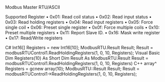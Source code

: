 Modbus Master RTU/ASCII 
   

Supported Register
•	0x01: Read coil status
•	0x02: Read input status
•	0x03: Read holding registers
•	0x04: Read input registers
•	0x05: Force single coil
•	0x06: Preset single register
•	0x0f: Force multiple coils
•	0x10: Preset multiple registers
•	0x11: Report Slave ID.
•	0x16: Mask write register
•	0x17: Read/Write registers

C#
Int16[] Registers = new Int16[10];
ModbusRTU.Result Result;
Result = modbusRTUControl1.ReadHoldingRegisters(1, 0, 10, Registers);
Visual Basic
Dim Registers(10) As Short
Dim Result As ModbusRTU.Result
Result = modbusRTUControl1.ReadHoldingRegisters(1, 0, 10, Registers)
C++
array^ Registers = gcnew array(10);
ModbusRTU::Result Result;
Result = modbusRTUControl1->ReadHoldingRegisters(1, 0, 10, Registers);


